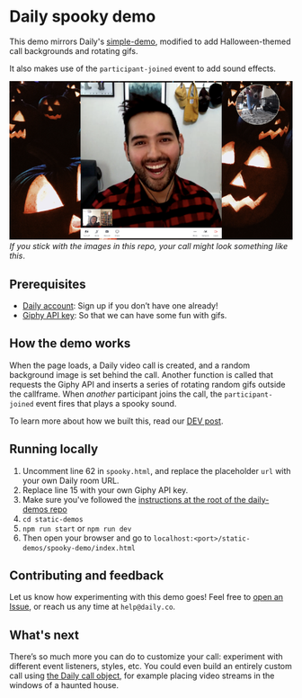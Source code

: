 # Daily spooky demo 
This demo mirrors Daily's [simple-demo](https://github.com/daily-co/daily-demos/tree/main/static-demos/simple-demo), modified to add Halloween-themed call backgrounds and rotating gifs. 

It also makes use of the `participant-joined` event to add sound effects. 

![Jack-o-lanterns surround a video chat call interface](./assets/jack-o-lantern-demo.png)
_If you stick with the images in this repo, your call might look something like this_. 

## Prerequisites 
* [Daily account](https://dashboard.daily.co/): Sign up if you don’t have one already! 
* [Giphy API key](https://developers.giphy.com/): So that we can have some fun with gifs. 

## How the demo works 
When the page loads, a Daily video call is created, and a random background image is set behind the call. Another function is called that requests the Giphy API and inserts a series of rotating random gifs outside the callframe. When _another_ participant joins the call, the `participant-joined` event fires that plays a spooky sound.  

To learn more about how we built this, read our [DEV post](). 

## Running locally 
1. Uncomment line 62 in `spooky.html`, and replace the placeholder `url` with your own Daily room URL. 
2. Replace line 15 with your own Giphy API key. 
3. Make sure you've followed the [instructions at the root of the daily-demos repo](https://github.com/daily-co/daily-demos)
4. `cd static-demos` 
5. `npm run start` or `npm run dev`
6. Then open your browser and go to `localhost:<port>/static-demos/spooky-demo/index.html`

## Contributing and feedback 
Let us know how experimenting with this demo goes! Feel free to [open an Issue](https://github.com/daily-co/daily-demos/issues), or reach us any time at `help@daily.co`. 
 
## What's next 
There’s so much more you can do to customize your call: experiment with different event listeners, styles, etc. You could even build an entirely custom call using [the Daily call object](https://docs.daily.co/docs/build-a-custom-video-chat-interface), for example placing video streams in the windows of a haunted house. 